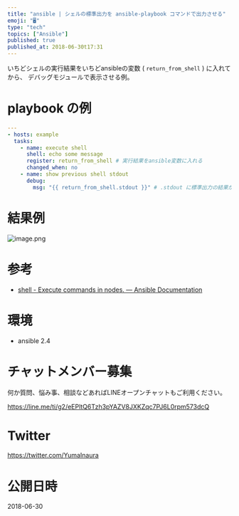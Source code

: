 ```yaml
---
title: "ansible | シェルの標準出力を ansible-playbook コマンドで出力させる"
emoji: "🖥"
type: "tech"
topics: ["Ansible"]
published: true
published_at: 2018-06-30t17:31
---
```


いちどシェルの実行結果をいちどansibleの変数 ( `return_from_shell` ) に入れてから、 デバッグモジュールで表示させる例。

# playbook の例

```yaml:echo_shell_stdout.yml
---
- hosts: example
  tasks:
    - name: execute shell
      shell: echo some message
      register: return_from_shell # 実行結果をansible変数に入れる
      changed_when: no
    - name: show previous shell stdout
      debug:
        msg: "{{ return_from_shell.stdout }}" # .stdout に標準出力の結果が入っている
```

# 結果例

![image.png](https://qiita-image-store.s3.amazonaws.com/0/89618/bc96e0a9-3387-0245-beb5-3ddf09a1572a.png)


# 参考

- [shell - Execute commands in nodes. — Ansible Documentation](https://docs.ansible.com/ansible/latest/modules/shell_module.html)


# 環境

- ansible 2.4








<!-- Update From Qiita API -->

# チャットメンバー募集


何か質問、悩み事、相談などあればLINEオープンチャットもご利用ください。

https://line.me/ti/g2/eEPltQ6Tzh3pYAZV8JXKZqc7PJ6L0rpm573dcQ





# Twitter


https://twitter.com/YumaInaura


<!-- Update From Qiita API -->



# 公開日時

2018-06-30
